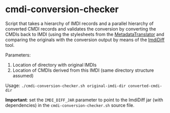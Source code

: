# cmdi-conversion-checker
Script that takes a hierarchy of IMDI records and a parallel hierarchy of converted CMDI
records and validates the conversion by converting the CMDIs back to IMDI (using the
stylesheets from the [MetadataTranslator](https://github.com/TheLanguageArchive/MetadataTranslator) and comparing the originals with the conversion
output by means of the [ImdiDiff](https://github.com/TheLanguageArchive/ImdiDiff) tool.

Parameters:

1. Location of directory with original IMDIs
2. Location of CMDIs derived from this IMDI (same directory structure assumed)

Usage: `./cmdi-conversion-checker.sh original-imdi-dir converted-cmdi-dir`

**Important**: set the `IMDI_DIFF_JAR` parameter to point to the ImdiDiff jar (with dependencies) in the `cmdi-conversion-checker.sh` source file.
